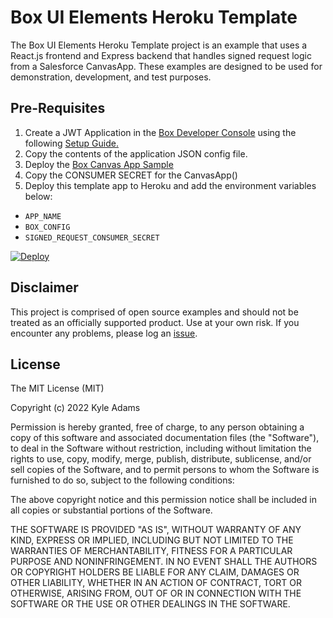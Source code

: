 # Box UI Elements Heroku Template
The Box UI Elements Heroku Template project is an example that uses a React.js frontend and Express backend that handles signed request logic from a Salesforce CanvasApp. These examples are designed to be used for demonstration, development, and test purposes.


## Pre-Requisites

1. Create a JWT Application in the [Box Developer Console](https://account.box.com/developers/services) using the following [Setup Guide.](https://developer.box.com/en/guides/applications/custom-apps/jwt-setup/)
2. Copy the contents of the application JSON config file.
3. Deploy the [Box Canvas App Sample](https://github.com/kylefernandadams/box-salesforce-blueprints/tree/master/box-canvas-app)
4. Copy the CONSUMER SECRET for the CanvasApp()
5. Deploy this template app to Heroku and add the environment variables below:
- `APP_NAME`
- `BOX_CONFIG`
- `SIGNED_REQUEST_CONSUMER_SECRET`
  
[![Deploy](https://www.herokucdn.com/deploy/button.svg)](https://heroku.com/deploy)

## Disclaimer
This project is comprised of open source examples and should not be treated as an officially supported product. Use at your own risk. If you encounter any problems, please log an [issue](https://github.com/kylefernandadams/box-ui-elements-heroku-template/issues).

## License

The MIT License (MIT)

Copyright (c) 2022 Kyle Adams

Permission is hereby granted, free of charge, to any person obtaining a copy of this software and associated documentation files (the "Software"), to deal in the Software without restriction, including without limitation the rights to use, copy, modify, merge, publish, distribute, sublicense, and/or sell copies of the Software, and to permit persons to whom the Software is furnished to do so, subject to the following conditions:

The above copyright notice and this permission notice shall be included in all copies or substantial portions of the Software.

THE SOFTWARE IS PROVIDED "AS IS", WITHOUT WARRANTY OF ANY KIND, EXPRESS OR IMPLIED, INCLUDING BUT NOT LIMITED TO THE WARRANTIES OF MERCHANTABILITY, FITNESS FOR A PARTICULAR PURPOSE AND NONINFRINGEMENT. IN NO EVENT SHALL THE AUTHORS OR COPYRIGHT HOLDERS BE LIABLE FOR ANY CLAIM, DAMAGES OR OTHER LIABILITY, WHETHER IN AN ACTION OF CONTRACT, TORT OR OTHERWISE, ARISING FROM, OUT OF OR IN CONNECTION WITH THE SOFTWARE OR THE USE OR OTHER DEALINGS IN THE SOFTWARE.
